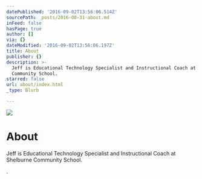```yaml
---
datePublished: '2016-09-02T13:56:06.514Z'
sourcePath: _posts/2016-08-31-about.md
inFeed: false
hasPage: true
author: []
via: {}
dateModified: '2016-09-02T13:56:06.197Z'
title: About
publisher: {}
description: >-
  Jeff is Educational Technology Specialist and Instructional Coach at Shelburne
  Community School.
starred: false
url: about/index.html
_type: Blurb

---
```

![](https://the-grid-user-content.s3-us-west-2.amazonaws.com/e8d8e2c1-36d7-4ef7-9a39-61323e52c775.jpg)

# About

Jeff is Educational Technology Specialist and Instructional Coach at Shelburne Community School.

.